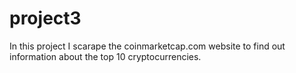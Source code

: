 # project3

In this project I scarape the coinmarketcap.com website to find out information about the top 10 cryptocurrencies.
